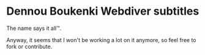 # Dennou Boukenki Webdiver subtitles
The name says it all™.

Anyway, it seems that I won't be working a lot on it anymore, so feel free to fork or contribute.
